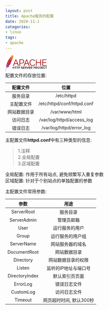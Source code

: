 ```yaml
---
layout: post
title: Apache服务的配置
date: 2020-11-1
categories:
- linux
tags:
- apache
---
```

<img src="/assets/post_image/httpd.png" height=50 weight=50><br>
配置文件的存放位置:<br>

| 配置文件         | 位置                       |
| :-:          | :-:                        |
| 服务目录     | /etc/httpd                 |
| 主配置文件   | /etc/httpd/conf/httpd.conf |
| 网站数据目录 | /var/www/html              |
| 访问日志     | /var/log/httpd/access_log  |
| 错误日志     | /var/log/httpd/error_log   |

主配置文件**httpd.conf**中有三种类型的信息:<br>

>1.注释<br>
>2.全局配置<br>
>3.区域配置<br>

全局配置: 作用于所有站点, 避免频繁写入重复参数<br>
区域配置: 针对于个别站点的单独配置的参数<br>

主配置文件常用参数:<br>

| 参数           | 用途                    |
| :-:            | :-:                     |
| ServerRoot     | 服务目录                |
| ServerAdmin    | 管理员邮箱              |
| User           | 运行服务的用户          |
| Group          | 运行服务的用户组        |
| ServerName     | 网站服务器的域名        |
| DocumentRoot   | 网站数据目录            |
| Directory      | 网站数据目录的权限      |
| Listen         | 监听的IP地址与端口号    |
| DirectoryIndex | 默认索引页页面          |
| ErrorLog       | 错误日志文件            |
| CustomLog      | 访问日志文件            |
| Timeout        | 网页超时时间, 默认300秒 |


